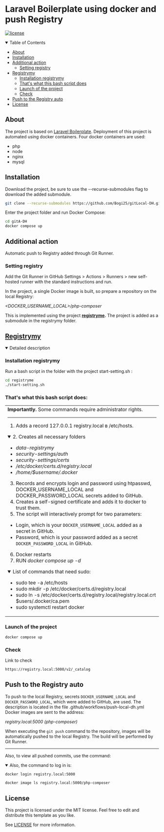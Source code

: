 # Laravel Boilerplate using docker and push Registry

[![license](https://img.shields.io/github/license/dec0dOS/amazing-github-template.svg?style=flat-square)](LICENSE)

<details open="open">
<summary>Table of Contents</summary>
  
- [About](#about)
- [Installation](#installation)
- [Additional action](#additional-action)
    - [Setting registry](#setting-registry)
- [Registrymy](Registrymy)
    - [Installation registrymy](#installation-registrymy)
    - [That's what this bash script does](#that's-what-this-bash-script-does)
    - [Launch of the project](#launch-of-the-project)
    - [Check](#check)
- [Push to the Registry auto](#push-to-the-registry-auto)
- [License](#license)
  
</details>


## About
The project is based on [Laravel Boilerplate](https://github.com/rappasoft/laravel-boilerplate?tab=readme-ov-file). Deployment of this project is automated using docker containers. 
Four docker containers are used:
- php
- node
- nginx
- mysql

## Installation

Download the project, be sure to use the --recurse-submodules flag to download the added submodule.
```sh
git clone --recurse-submodules https://github.com/Bogi25/gitLocal-DH.git
```
Enter the project folder and run Docker Compose:
```sh
cd gitA-DH
docker compose up
```
## Additional action
Automatic push to Registry added through Git Runner.

### Setting registry
Add the Git Runner in GitHub Settings > Actions > Runners > new self-hosted runner with the standard instructions and run.

In the project, a single Docker image is built, so prepare a repository on the local Registry:

_<DOCKER_USERNAME_LOCAL>/php-composer_

This is implemented using the project <strong>[registryme](https://github.com/Bogi25/registryme).</strong> The project is added as a submodule in the registrymy folder.

## [Registrymy](https://github.com/Bogi25/registryme)</summary>
<details open> <summary> Detailed description</summary>

### Installation registrymy
Run a bash script in the folder with the project start-setting.sh :
```sh
cd registryme
./start-setting.sh 
```
### That's what this bash script does:

<table>
<tr>
<td>
<strong>Importantly.</strong> Some commands require administrator rights.

--- 
1. Adds a record 127.0.0.1 registry.local в /etc/hosts.
<details open>
<summary>2. Creates all necessary folders</summary>

- _data-registrymy_
- _security-settings/auth_
- _security-settings/certs_
- _/etc/docker/certs.d/registry.local_
- _/home/$username/.docker_

</details>

3. Records and encrypts login and password using htpasswd, DOCKER_USERNAME_LOCAL and DOCKER_PASSWORD_LOCAL secrets added to GitHub.
4. Creates a self-signed certificate and adds it to docker to trust them.
5. The script will interactively prompt for two parameters:

- Login, which is your `DOCKER_USERNAME_LOCAL` added as a secret in GitHub.
- Password, which is your password added as a secret `DOCKER_PASSWORD_LOCAL` in GitHub.

6. Docker restarts
7. RUN _docker compose up -d_

<details open>
<summary>List of commands that need sudo:</summary>

- sudo tee -a /etc/hosts
- sudo mkdir -p /etc/docker/certs.d/registry.local
- sudo ln -s /etc/docker/certs.d/registry.local/registry.local.crt $users/.docker/ca.pem
- sudo systemctl restart docker

</details>
</td>
</tr>
</table>

### Launch of the project
```sh
docker compose up
```
### Check
Link to check
```sh
https://registry.local:5000/v2/_catalog
```
</details>

## Push to the Registry auto

To push to the local Registry, secrets `DOCKER_USERNAME_LOCAL` and `DOCKER_PASSWORD_LOCAL`, which were added to GitHub, are used.
The description is located in the file .github/workflows/push-local-dh.yml
Docker images are sent to the address:

_registry.local:5000 (php-composer)_

When executing the `git push` command to the repository, images will be automatically pushed to the local Registry. The build will be performed by Git Runner.

---
Also, to view all pushed commits, use the command:

<details open>
<summary>Also, the command to log in is:</summary>

```sh
docker login registry.local:5000
```
</details>

```sh
docker image ls registry.local:5000/php-composer
```

## License
This project is licensed under the MIT license. Feel free to edit and distribute this template as you like.

See [LICENSE](LICENSE) for more information.